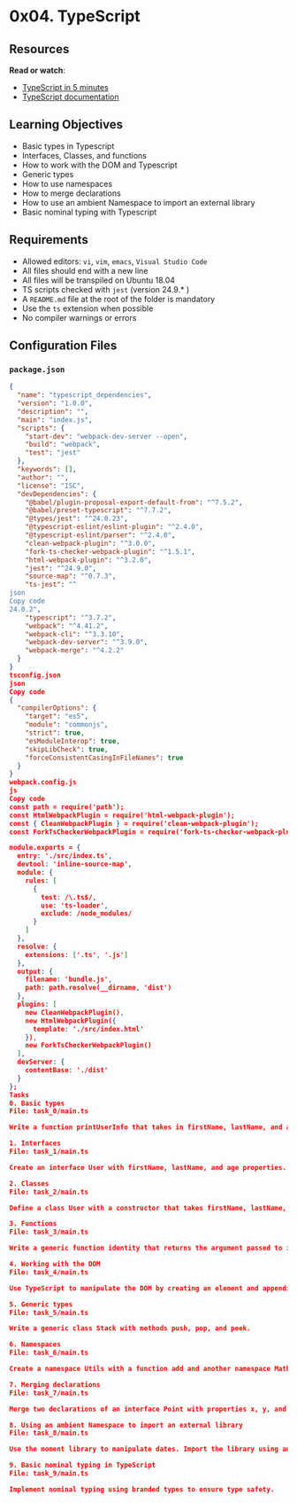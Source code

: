# 0x04. TypeScript


## Resources
**Read or watch**:
- [TypeScript in 5 minutes](https://alx-intranet.hbtn.io/rltoken/waTSa9Mguj912pel9On57w "TypeScript in 5 minutes")
- [TypeScript documentation](https://alx-intranet.hbtn.io/rltoken/iPO8DlHCGzc1jnojLoP9HA "TypeScript documentation")

## Learning Objectives
- Basic types in Typescript
- Interfaces, Classes, and functions
- How to work with the DOM and Typescript
- Generic types
- How to use namespaces
- How to merge declarations
- How to use an ambient Namespace to import an external library
- Basic nominal typing with Typescript

## Requirements
- Allowed editors: `vi`, `vim`, `emacs`, `Visual Studio Code`
- All files should end with a new line
- All files will be transpiled on Ubuntu 18.04
- TS scripts checked with `jest` (version 24.9.* )
- A `README.md` file at the root of the folder is mandatory
- Use the `ts` extension when possible
- No compiler warnings or errors

## Configuration Files

### `package.json`
```json
{
  "name": "typescript_dependencies",
  "version": "1.0.0",
  "description": "",
  "main": "index.js",
  "scripts": {
    "start-dev": "webpack-dev-server --open",
    "build": "webpack",
    "test": "jest"
  },
  "keywords": [],
  "author": "",
  "license": "ISC",
  "devDependencies": {
    "@babel/plugin-proposal-export-default-from": "^7.5.2",
    "@babel/preset-typescript": "^7.7.2",
    "@types/jest": "^24.0.23",
    "@typescript-eslint/eslint-plugin": "^2.4.0",
    "@typescript-eslint/parser": "^2.4.0",
    "clean-webpack-plugin": "^3.0.0",
    "fork-ts-checker-webpack-plugin": "^1.5.1",
    "html-webpack-plugin": "^3.2.0",
    "jest": "^24.9.0",
    "source-map": "^0.7.3",
    "ts-jest": "^
json
Copy code
24.0.2",
    "typescript": "^3.7.2",
    "webpack": "^4.41.2",
    "webpack-cli": "^3.3.10",
    "webpack-dev-server": "^3.9.0",
    "webpack-merge": "^4.2.2"
  }
}
tsconfig.json
json
Copy code
{
  "compilerOptions": {
    "target": "es5",
    "module": "commonjs",
    "strict": true,
    "esModuleInterop": true,
    "skipLibCheck": true,
    "forceConsistentCasingInFileNames": true
  }
}
webpack.config.js
js
Copy code
const path = require('path');
const HtmlWebpackPlugin = require('html-webpack-plugin');
const { CleanWebpackPlugin } = require('clean-webpack-plugin');
const ForkTsCheckerWebpackPlugin = require('fork-ts-checker-webpack-plugin');

module.exports = {
  entry: './src/index.ts',
  devtool: 'inline-source-map',
  module: {
    rules: [
      {
        test: /\.ts$/,
        use: 'ts-loader',
        exclude: /node_modules/
      }
    ]
  },
  resolve: {
    extensions: ['.ts', '.js']
  },
  output: {
    filename: 'bundle.js',
    path: path.resolve(__dirname, 'dist')
  },
  plugins: [
    new CleanWebpackPlugin(),
    new HtmlWebpackPlugin({
      template: './src/index.html'
    }),
    new ForkTsCheckerWebpackPlugin()
  ],
  devServer: {
    contentBase: './dist'
  }
};
Tasks
0. Basic types
File: task_0/main.ts

Write a function printUserInfo that takes in firstName, lastName, and age as arguments and returns a formatted string.

1. Interfaces
File: task_1/main.ts

Create an interface User with firstName, lastName, and age properties. Write a function printUser that takes a User object as an argument.

2. Classes
File: task_2/main.ts

Define a class User with a constructor that takes firstName, lastName, and age. Implement a method getFullName that returns the user's full name.

3. Functions
File: task_3/main.ts

Write a generic function identity that returns the argument passed to it.

4. Working with the DOM
File: task_4/main.ts

Use TypeScript to manipulate the DOM by creating an element and appending it to the body.

5. Generic types
File: task_5/main.ts

Write a generic class Stack with methods push, pop, and peek.

6. Namespaces
File: task_6/main.ts

Create a namespace Utils with a function add and another namespace MathUtils with a function multiply.

7. Merging declarations
File: task_7/main.ts

Merge two declarations of an interface Point with properties x, y, and a method translate.

8. Using an ambient Namespace to import an external library
File: task_8/main.ts

Use the moment library to manipulate dates. Import the library using an ambient namespace.

9. Basic nominal typing in TypeScript
File: task_9/main.ts

Implement nominal typing using branded types to ensure type safety.


